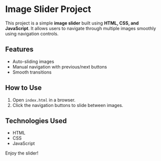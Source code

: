 # Image Slider Project  

This project is a simple **image slider** built using **HTML, CSS, and JavaScript**. It allows users to navigate through multiple images smoothly using navigation controls.  

## Features  
- Auto-sliding images  
- Manual navigation with previous/next buttons  
- Smooth transitions  

## How to Use  
1. Open `index.html` in a browser.  
2. Click the navigation buttons to slide between images.  

## Technologies Used  
- HTML  
- CSS  
- JavaScript  

Enjoy the slider!
